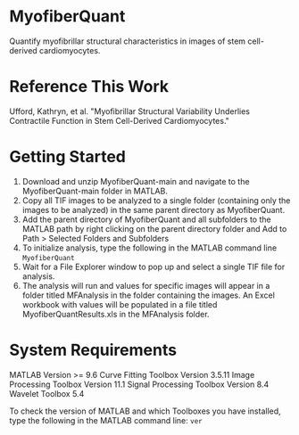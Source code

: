 # MyofiberQuant
Quantify myofibrillar structural characteristics in images of stem cell-derived cardiomyocytes.
# Reference This Work
Ufford, Kathryn, et al. "Myofibrillar Structural Variability Underlies Contractile Function in Stem Cell-Derived Cardiomyocytes."

# Getting Started
1.	Download and unzip MyofiberQuant-main and navigate to the MyofiberQuant-main folder in MATLAB.
2.	Copy all TIF images to be analyzed to a single folder (containing only the images to be analyzed) in the same parent directory as MyofiberQuant.
3.	Add the parent directory of MyofiberQuant and all subfolders to the MATLAB path by right clicking on the parent directory folder and Add to Path > Selected Folders and Subfolders
4.	To initialize analysis, type the following in the MATLAB command line
`MyofiberQuant`
3.	Wait for a File Explorer window to pop up and select a single TIF file for analysis.
4.	The analysis will run and values for specific images will appear in a folder titled MFAnalysis in the folder containing the images. An Excel workbook with values will be populated in a file titled MyofiberQuantResults.xls in the MFAnalysis folder.

# System Requirements
MATLAB Version >= 9.6
Curve Fitting Toolbox Version 3.5.11
Image Processing Toolbox Version 11.1
Signal Processing Toolbox Version 8.4
Wavelet Toolbox 5.4

To check the version of MATLAB and which Toolboxes you have installed, type the following in the MATLAB command line:
`ver`
